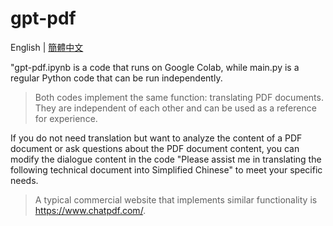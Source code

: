# gpt-pdf

English | [簡體中文](./README_zh.md)

"gpt-pdf.ipynb is a code that runs on Google Colab, while main.py is a regular Python code that can be run independently. 

> Both codes implement the same function: translating PDF documents. They are independent of each other and can be used as a reference for experience. 

If you do not need translation but want to analyze the content of a PDF document or ask questions about the PDF document content, you can modify the dialogue content in the code "Please assist me in translating the following technical document into Simplified Chinese" to meet your specific needs. 

> A typical commercial website that implements similar functionality is https://www.chatpdf.com/.